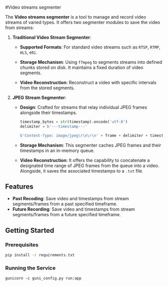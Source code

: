 #Video streams segmenter



The **Video streams segmenter** is a tool to manage and record video streams of varied types. It offers two segmenter modules to save the video from streams:

1. **Traditional Video Stream Segmenter**:

   - **Supported Formats**: For standard video streams such as `RTSP`, `RTMP`, `HLS`, etc.

   - **Storage Mechanism**: Using `ffmpeg` to segments streams into defined chunks stored on disk. It maintains a fixed duration of video segments.

   - **Video Reconstruction**: Reconstruct a video with specific intervals from the stored segments.

     

2. **JPEG Stream Segmenter**:

   - **Design**: Crafted for streams that relay individual JPEG frames alongside their timestamps.

     ``` python
     timestamp_bytes = str(timestamp).encode('utf-8')
     delimiter = b'---timestamp---'
     
     b'Content-Type: image/jpeg\r\n\r\n' + frame + delimiter + timestamp_bytes + b'\r\n--frame\r\n'
     ```

     

   - **Storage Mechanism**: This segmenter caches JPEG frames and their timestamps in an in-memory queue. 

   - **Video Reconstruction**: It offers the capability to concatenate a designated time range of JPEG frames from the queue into a video. Alongside, it saves the associated timestamps to a `.txt` file.

## Features

- **Past Recoding**: Save video and timestamps from stream segments/frames from a past specified timeframe.
- **Future Recording**: Save video and timestamps from stream segments/frames from a future specified timeframe.

## Getting Started

### Prerequisites

```bash
pip install -r requirements.txt
```

### Running the Service

```shell
gunicorn -c guni_config.py run:app
```



